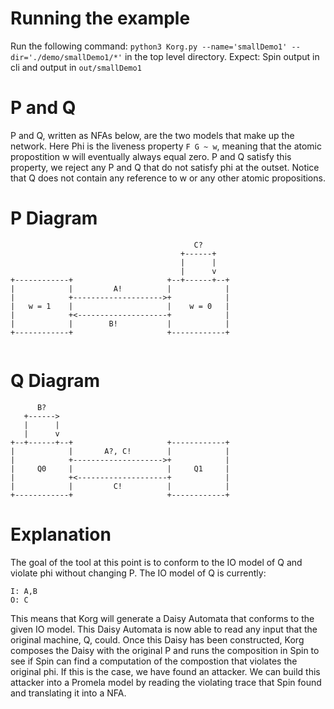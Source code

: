 # Running the example
Run the following command: `python3 Korg.py --name='smallDemo1' --dir='./demo/smallDemo1/*'` in the top level directory.
Expect: Spin output in cli and output in `out/smallDemo1`
# P and Q
P and Q, written as NFAs below, are the two models that make up the network. Here Phi is the liveness property `F G ~ w`, meaning that the atomic propostition w will eventually always equal zero. P and Q satisfy this property, we reject any P and Q that do not satisfy phi at the outset. Notice that Q does not contain any reference to w or any other atomic propositions. 

# P Diagram
```                                           
                                         C?
                                      +------+
                                      |      |
                                      |      v
+------------+                     +--+------+--+
|            |         A!          |            |
|            +-------------------->+            |
|   w = 1    |                     |    w = 0   |
|            +<--------------------+            |
|            |        B!           |            |
+------------+                     +------------+
                
```

# Q Diagram
```
      B?
   +------>
   |      |
   |      v
+--+------+--+                     +------------+
|            |       A?, C!        |            |
|            +-------------------->+            |
|     Q0     |                     |     Q1     |
|            +<--------------------+            |
|            |         C!          |            |
+------------+                     +------------+

```

# Explanation

The goal of the tool at this point is to conform to the IO model of Q and violate phi without
changing P. The IO model of Q is currently: 

```
I: A,B
O: C
```

This means that Korg will generate a Daisy Automata that conforms to the given IO model. This Daisy Automata is now able to read any input that the original machine, Q, could. Once this Daisy has been constructed, Korg composes the Daisy with the original P and runs the composition in Spin to see if Spin can find a computation of the compostion that violates the original phi. If this is the case, we have found an attacker. We can build this attacker into a Promela model by reading the violating trace that Spin found and translating it into a NFA.  